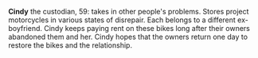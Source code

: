 **Cindy** the custodian, 59: takes in other people's problems.
Stores project motorcycles in various states of disrepair.
Each belongs to a different ex-boyfriend.
Cindy keeps paying rent on these bikes long after their owners abandoned them and her.
Cindy hopes that the owners return one day to restore the bikes and the relationship.

